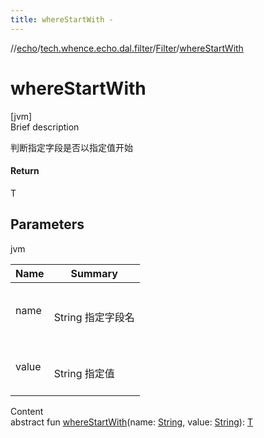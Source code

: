 ```yaml
---
title: whereStartWith -
---
```

//[echo](../../index.md)/[tech.whence.echo.dal.filter](../index.md)/[Filter](index.md)/[whereStartWith](where-start-with.md)



# whereStartWith  
[jvm]  
Brief description  


判断指定字段是否以指定值开始



#### Return  


T



## Parameters  
  
jvm  
  
|  Name|  Summary| 
|---|---|
| name| <br><br>String 指定字段名<br><br>
| value| <br><br>String 指定值<br><br>
  
  
Content  
abstract fun [whereStartWith](where-start-with.md)(name: [String](https://kotlinlang.org/api/latest/jvm/stdlib/kotlin/-string/index.html), value: [String](https://kotlinlang.org/api/latest/jvm/stdlib/kotlin/-string/index.html)): [T](index.md)  



